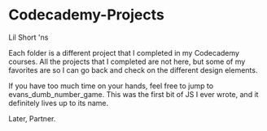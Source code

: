 # Codecademy-Projects

Lil Short 'ns

Each folder is a different project that I completed in my Codecademy courses. 
All the projects that I completed are not here, but some of my favorites are so I can go back and check on the different design elements.

If you have too much time on your hands, feel free to jump to evans_dumb_number_game.
This was the first bit of JS I ever wrote, and it definitely lives up to its name.

Later, Partner. 

